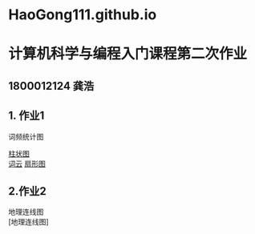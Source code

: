 # HaoGong111.github.io  
# 计算机科学与编程入门课程第二次作业  
## 1800012124 龚浩  
## 1. 作业1  
词频统计图

[柱状图](https://HaoGong111.github.io/bar_base.html)  
[词云](https://HaoGong111.github.io/hw1_龚浩.html)
[扇形图]()  
## 2.作业2  
地理连线图  
[地理连线图]
